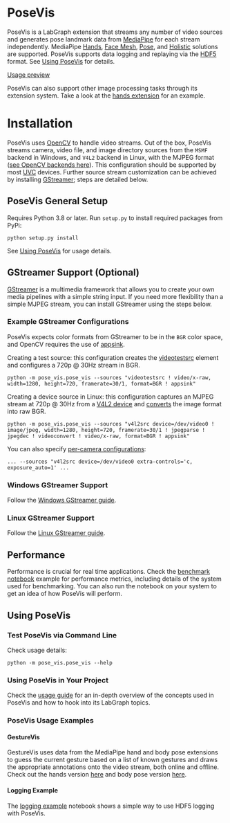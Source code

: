 # PoseVis

PoseVis is a LabGraph extension that streams any number of video sources and generates pose landmark data from [MediaPipe](https://google.github.io/mediapipe/) for each stream independently. MediaPipe [Hands](https://google.github.io/mediapipe/solutions/hands.html), [Face Mesh](https://google.github.io/mediapipe/solutions/face_mesh.html), [Pose](https://google.github.io/mediapipe/solutions/pose.html), and [Holistic](https://google.github.io/mediapipe/solutions/holistic.html) solutions are supported. PoseVis supports data logging and replaying via the [HDF5](https://www.hdfgroup.org/solutions/hdf5/) format. See [Using PoseVis](#using-posevis) for details.

[Usage preview](https://i.imgur.com/FMYIy9r.mp4)

PoseVis can also support other image processing tasks through its extension system. Take a look at the [hands extension](pose_vis/extensions/hands.py) for an example.

# Installation

PoseVis uses [OpenCV](https://opencv.org/) to handle video streams. Out of the box, PoseVis streams camera, video file, and image directory sources from the `MSMF` backend in Windows, and `V4L2` backend in Linux, with the MJPEG format ([see OpenCV backends here](https://docs.opencv.org/3.4/d0/da7/videoio_overview.html)). This configuration should be supported by most [UVC](https://en.wikipedia.org/wiki/USB_video_device_class) devices. Further source stream customization can be achieved by installing [GStreamer](https://gstreamer.freedesktop.org/); steps are detailed below.

## PoseVis General Setup

Requires Python 3.8 or later. Run `setup.py` to install required packages from PyPi:

	python setup.py install

See [Using PoseVis](#using-posevis) for usage details.

## GStreamer Support (Optional)

[GStreamer](https://gstreamer.freedesktop.org/) is a multimedia framework that allows you to create your own media pipelines with a simple string input. If you need more flexibility than a simple MJPEG stream, you can install GStreamer using the steps below.

### Example GStreamer Configurations

PoseVis expects color formats from GStreamer to be in the `BGR` color space, and OpenCV requires the use of [appsink](https://gstreamer.freedesktop.org/documentation/app/appsink.html?gi-language=c).

Creating a test source: this configuration creates the [videotestsrc](https://gstreamer.freedesktop.org/documentation/videotestsrc/index.html?gi-language=c) element and configures a 720p @ 30Hz stream in BGR.

    python -m pose_vis.pose_vis --sources "videotestsrc ! video/x-raw, width=1280, height=720, framerate=30/1, format=BGR ! appsink"

Creating a device source in Linux: this configuration captures an MJPEG stream at 720p @ 30Hz from a [V4L2 device](https://gstreamer.freedesktop.org/documentation/video4linux2/v4l2src.html?gi-language=c) and [converts](https://gstreamer.freedesktop.org/documentation/videoconvertscale/videoconvert.html?gi-language=c) the image format into raw BGR.

    python -m pose_vis.pose_vis --sources "v4l2src device=/dev/video0 ! image/jpeg, width=1280, height=720, framerate=30/1 ! jpegparse ! jpegdec ! videoconvert ! video/x-raw, format=BGR ! appsink"

You can also specify [per-camera configurations](https://gstreamer.freedesktop.org/documentation/video4linux2/v4l2src.html?gi-language=c#v4l2src:extra-controls):

    ... --sources "v4l2src device=/dev/video0 extra-controls='c, exposure_auto=1' ...

### Windows GStreamer Support

Follow the [Windows GStreamer guide](windows_gstreamer.md).

### Linux GStreamer Support

Follow the [Linux GStreamer guide](linux_gstreamer.md).

## Performance

Performance is crucial for real time applications. Check the [benchmark notebook](benchmark.ipynb) example for performance metrics, including details of the system used for benchmarking. You can also run the notebook on your system to get an idea of how PoseVis will perform.

## Using PoseVis

### Test PoseVis via Command Line

Check usage details:

	python -m pose_vis.pose_vis --help

### Using PoseVis in Your Project

Check the [usage guide](using_posevis.md) for an in-depth overview of the concepts used in PoseVis and how to hook into its LabGraph topics.

### PoseVis Usage Examples

#### GestureVis

GestureVis uses data from the MediaPipe hand and body pose extensions to guess the current gesture based on a list of known gestures and draws the appropriate annotations onto the video stream, both online and offline. Check out the hands version [here](pose_vis/gesture/hand/readme.md) and body pose version [here](pose_vis/gesture/pose/readme.md).

#### Logging Example

The [logging example](logging_example.ipynb) notebook shows a simple way to use HDF5 logging with PoseVis.
